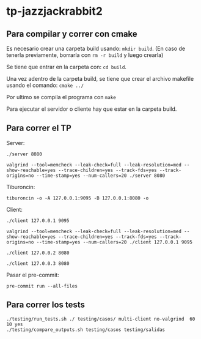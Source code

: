 # tp-jazzjackrabbit2

## Para compilar y correr con cmake

Es necesario crear una carpeta build usando: `mkdir build`. (En caso de tenerla previamente, borrarla con `rm -r build` y luego crearla)

Se tiene que entrar en la carpeta con: `cd build`.

Una vez adentro de la carpeta build, se tiene que crear el archivo makefile usando el comando: `cmake ../`

Por ultimo se compila el programa con `make`

Para ejecutar el servidor o cliente hay que estar en la carpeta build.

## Para correr el TP

Server:

```shell
./server 8080

valgrind --tool=memcheck --leak-check=full --leak-resolution=med --show-reachable=yes --trace-children=yes --track-fds=yes --track-origins=no --time-stamp=yes --num-callers=20 ./server 8080
```

Tiburoncin:

```shell
tiburoncin -o -A 127.0.0.1:9095 -B 127.0.0.1:8080 -o
```

Client:

```shell
./client 127.0.0.1 9095

valgrind --tool=memcheck --leak-check=full --leak-resolution=med --show-reachable=yes --trace-children=yes --track-fds=yes --track-origins=no --time-stamp=yes --num-callers=20 ./client 127.0.0.1 9095

./client 127.0.0.2 8080

./client 127.0.0.3 8080
```

Pasar el pre-commit:

```shell
pre-commit run --all-files
```

## Para correr los tests

```shell
./testing/run_tests.sh ./ testing/casos/ multi-client no-valgrind  60 10 yes
./testing/compare_outputs.sh testing/casos testing/salidas
```
